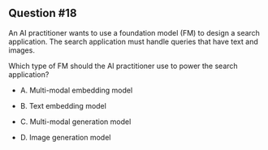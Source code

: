 ## Question #18

 An AI practitioner wants to use a foundation model (FM) to design a search application. The search application must handle queries that have text and images.

Which type of FM should the AI practitioner use to power the search application?

- A. Multi-modal embedding model

- B. Text embedding model

- C. Multi-modal generation model

- D. Image generation model